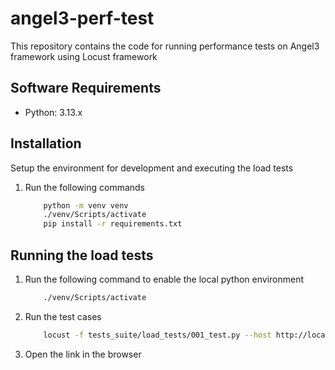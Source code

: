 # angel3-perf-test

This repository contains the code for running performance tests on Angel3 framework using Locust framework

## Software Requirements

* Python: 3.13.x

## Installation

Setup the environment for development and executing the load tests

1. Run the following commands

    ```bash
        python -m venv venv
        ./venv/Scripts/activate
        pip install -r requirements.txt
    ```

## Running the load tests

1. Run the following command to enable the local python environment

    ```bash
        ./venv/Scripts/activate
    ```

2. Run the test cases

    ```bash
        locust -f tests_suite/load_tests/001_test.py --host http://localhost:8080
    ```

3. Open the link in the browser

